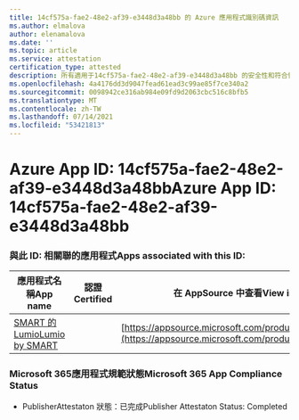 ```yaml
---
title: 14cf575a-fae2-48e2-af39-e3448d3a48bb 的 Azure 應用程式識別碼資訊
ms.author: elmalova
author: elenamalova
ms.date: ''
ms.topic: article
ms.service: attestation
certification_type: attested
description: 所有適用于14cf575a-fae2-48e2-af39-e3448d3a48bb 的安全性和符合性資訊資訊。
ms.openlocfilehash: 4a4176dd3d9047fead61ead3c99ae85f7ce340a2
ms.sourcegitcommit: 0098942ce316ab984e09fd9d2063cbc516c8bfb5
ms.translationtype: MT
ms.contentlocale: zh-TW
ms.lasthandoff: 07/14/2021
ms.locfileid: "53421813"
---
```

# <a name="azure-app-id-14cf575a-fae2-48e2-af39-e3448d3a48bb"></a><span data-ttu-id="a4667-103">Azure App ID: 14cf575a-fae2-48e2-af39-e3448d3a48bb</span><span class="sxs-lookup"><span data-stu-id="a4667-103">Azure App ID: 14cf575a-fae2-48e2-af39-e3448d3a48bb</span></span>


### <a name="apps-associated-with-this-id"></a><span data-ttu-id="a4667-104">與此 ID: 相關聯的應用程式</span><span class="sxs-lookup"><span data-stu-id="a4667-104">Apps associated with this ID:</span></span>
| <span data-ttu-id="a4667-105">**應用程式名稱**</span><span class="sxs-lookup"><span data-stu-id="a4667-105">**App name**</span></span> | <span data-ttu-id="a4667-106">**認證**</span><span class="sxs-lookup"><span data-stu-id="a4667-106">**Certified**</span></span> | <span data-ttu-id="a4667-107">**在 AppSource 中查看**</span><span class="sxs-lookup"><span data-stu-id="a4667-107">**View in AppSource**</span></span> |
|-|-|-|
| [<span data-ttu-id="a4667-108">SMART 的 Lumio</span><span class="sxs-lookup"><span data-stu-id="a4667-108">Lumio by SMART</span></span>](https://docs.microsoft.com/en-us/microsoft-365-app-certification/forward/WA200001874) |  | [https://appsource.microsoft.com/product/office/WA200001874](https://appsource.microsoft.com/product/office/WA200001874) |

### <a name="microsoft-365-app-compliance-status"></a><span data-ttu-id="a4667-109">Microsoft 365應用程式規範狀態</span><span class="sxs-lookup"><span data-stu-id="a4667-109">Microsoft 365 App Compliance Status</span></span>
- <span data-ttu-id="a4667-110">PublisherAttestaton 狀態：已完成</span><span class="sxs-lookup"><span data-stu-id="a4667-110">Publisher Attestaton Status: Completed</span></span>
